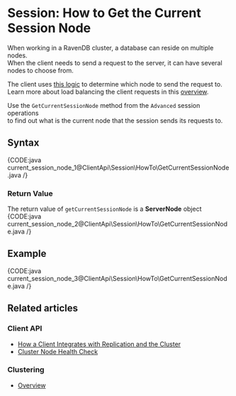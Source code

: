 # Session: How to Get the Current Session Node

When working in a RavenDB cluster, a database can reside on multiple nodes.  
When the client needs to send a request to the server, it can have several nodes to choose from.

The client uses [this logic](../../../client-api/configuration/load-balance/overview#client-logic-for-choosing-a-node) to determine which node to send the request to.  
Learn more about load balancing the client requests in this [overview](../../../client-api/configuration/load-balance/overview).

Use the `GetCurrentSessionNode` method  from the `Advanced` session operations   
to find out what is the current node that the session sends its requests to.

## Syntax

{CODE:java current_session_node_1@ClientApi\Session\HowTo\GetCurrentSessionNode.java /}

### Return Value

The return value of `getCurrentSessionNode` is a **ServerNode** object
{CODE:java current_session_node_2@ClientApi\Session\HowTo\GetCurrentSessionNode.java /}

## Example

{CODE:java current_session_node_3@ClientApi\Session\HowTo\GetCurrentSessionNode.java /}

## Related articles

### Client API

- [How a Client Integrates with Replication and the Cluster](../../../client-api/cluster/how-client-integrates-with-replication-and-cluster)
- [Cluster Node Health Check](../../../client-api/cluster/health-check)

### Clustering

- [Overview](../../../server/clustering/overview)
